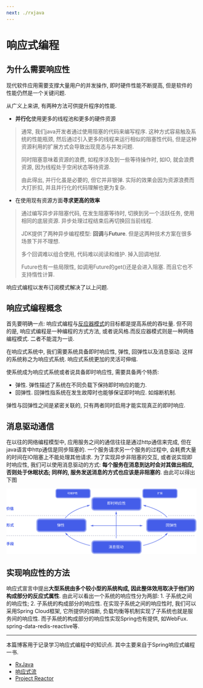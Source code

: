 ```yaml
---
next: ./rxjava
---
```


# 响应式编程

## 为什么需要响应性

现代软件应用需要支撑大量用户的并发操作, 即时硬件性能不断提高, 但是软件的性能仍然是一个关键问题. 

从广义上来讲, 有两种方法可供提升程序的性能. 

- **并行化**使用更多的线程池和更多的硬件资源

>通常, 我们java开发者通过使用阻塞的代码来编写程序. 这种方式容易触及系统的性能瓶颈, 然后通过引入更多的线程来运行相似的阻塞性代码, 但是这种资源利用的扩展方式会导致出现竞态与并发问题. 
>
>同时阻塞意味着资源的浪费, 如程序涉及到一些等待操作时, 如IO, 就会浪费资源, 因为线程处于空闲状态等待资源. 
>
>由此得出, 并行化虽是必要的, 但它并非银弹. 实际的效果会因为资源浪费而大打折扣, 并且并行化的代码理解也更为复杂.

- 在使用现有资源方面**寻求更高的效率**

>通过编写异步非阻塞代码, 在发生阻塞等待时, 切换到另一个活跃任务, 使用相同的底层资源. 异步处理过程结束后再切换回当前线程. 
>
>JDK提供了两种异步编程模型: **回调**与**Future**. 但是这两种技术方案在很多场景下并不理想.
>
>多个回调难以组合使用, 代码难以阅读和维护. 掉入回调地狱. 
>
>Future也有一些局限性, 如调用Future的get()还是会进入阻塞. 而且它也不支持惰性计算.

响应式编程以发布订阅模式解决了以上问题.  

## 响应式编程概念

首先要明确一点: 响应式编程与[反应器模式](../reactor)的目标都是提高系统的吞吐量. 但不同的是, 响应式编程是一种编程的方式方法, 或者说风格.而反应器模式则是一种网络编程模式. 二者不能混为一谈. 

在响应式系统中, 我们需要系统具备即时响应性, 弹性, 回弹性以及消息驱动. 这样的系统称之为响应式系统. 响应式系统更加的灵活可伸缩. 

使系统成为响应式系统或者说具备即时响应性, 需要具备两个特质: 

- 弹性. 弹性描述了系统在不同负载下保持即时响应的能力.
- 回弹性. 回弹性指系统在发生故障时也能够保证即时响应. 如熔断机制. 

弹性与回弹性之间是紧密关联的, 只有两者同时启用才能实现真正的即时响应.


## 消息驱动通信

在以往的网络编程模型中, 应用服务之间的通信往往是通过http通信来完成, 但在java语言中http通信是同步阻塞的. 一个服务请求另一个服务的过程中, 会耗费大量的时间在IO阻塞上不能处理其他请求. 为了实现异步非阻塞的交互,
或者说实现即时响应性, 我们可以使用消息驱动的方式: **每个服务在消息到达时会对其做出相应, 否则处于休眠状态;  同样的, 服务发送消息的方式也应该是非阻塞的**. 由此可以得出下图

![reactive](../.vuepress/images/reactive-traits-zh-cn.svg)


## 实现响应性的方法

响应式宣言中提出**大型系统由多个较小型的系统构成, 因此整体效用取决于他们的构成部分的反应式属性**. 由此可以看出一个系统的响应性分为两部: 1. 子系统之间的响应性; 2. 子系统的构成部分的响应性. 
在实现子系统之间的响应性时, 我们可以采用Spring Cloud框架, 它所提供的熔断, 负载均衡等机制实现了子系统也就是服务间的响应性. 而子系统的构成部分的响应性实现Spring也有提供, 如WebFux. spring-data-redis-reactive等.

--- 
本篇博客用于记录学习响应式编程中的知识点. 其中主要来自于Spring响应式编程一书.

- [RxJava](./rxjava.md)
- [响应式流](./reactive-streams.md)
- [Project Reactor](./projectreactor.md)



